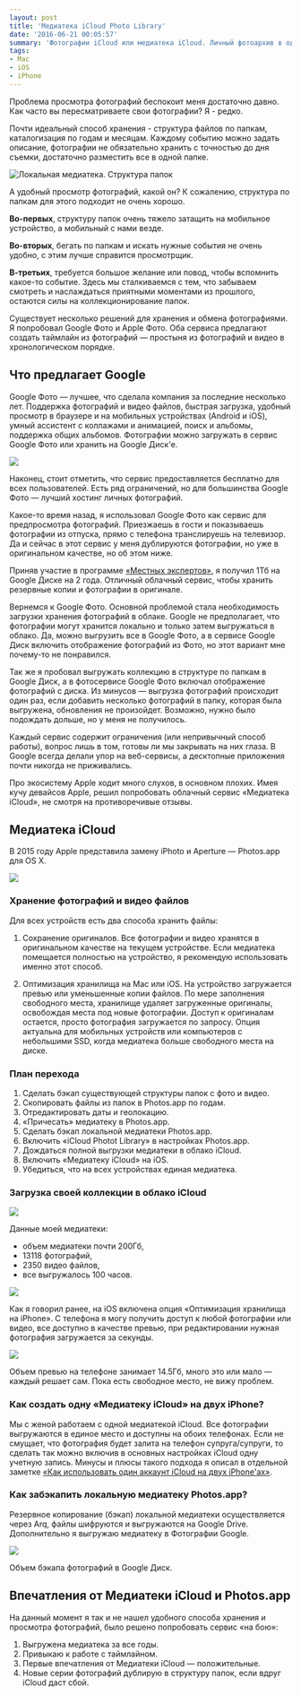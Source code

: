 ```yaml
---
layout: post
title: 'Медиатека iCloud Photo Library'
date: '2016-06-21 00:05:57'
summary: 'Фотографии iCloud или медиатека iCloud. Личный фотоархив в одном месте: удобно смотреть и делиться с друзьями'
tags:
- Mac
- iOS
- iPhone
---
```


Проблема просмотра фотографий беспокоит меня достаточно давно. Как часто вы пересматриваете свои фотографии? Я - редко. 

Почти идеальный способ хранения - структура файлов по папкам, каталогизация по годам и месяцам. Каждому событию можно задать описание, фотографии не обязательно хранить с точностью до дня съемки, достаточно разместить все в одной папке.

![](/images/2016/06/Screen%20Shot%202016-06-12%20at%2015.25.20.png "Локальная медиатека. Структура папок")

А удобный просмотр фотографий, какой он? К сожалению, структура по папкам для этого подходит не очень хорошо. 

**Во-первых**, структуру папок очень тяжело затащить на мобильное устройство, а мобильный с нами везде. 

**Во-вторых**, бегать по папкам и искать нужные события не очень удобно, с этим лучше справится просмотрщик. 

**В-третьих**, требуется большое желание или повод, чтобы вспомнить какое-то событие. Здесь мы сталкиваемся с тем, что забываем смотреть и наслаждаться приятными моментами из прошлого, остаются силы на коллекционирование папок.

Существует несколько решений для хранения и обмена фотографиями. Я попробовал Google Фото и Apple Фото. Оба сервиса предлагают создать таймлайн из фотографий — простыня из фотографий и видео в хронологическом порядке. 

## Что предлагает Google
Google Фото — лучшее, что сделала компания за последние несколько лет. Поддержка фотографий и видео файлов, быстрая загрузка, удобный просмотр в браузере и на мобильных устройствах (Android и iOS), умный ассистент с коллажами и анимацией, поиск и альбомы, поддержка общих альбомов. Фотографии можно загружать в сервис Google Фото или хранить на Google Диск'е. 

![](/images/2016/06/GooglePhotos.png)

Наконец, стоит отметить, что сервис предоставляется бесплатно для всех пользователей. Есть ряд ограничений, но для большинства Google Фото — лучший хостинг личных фотографий.

Какое-то время назад, я использовал Google Фото как сервис для предпросмотра фотографий. Приезжаешь в гости и показываешь фотографии из отпуска, прямо с телефона транслируешь на телевизор. 
Да и сейчас в этот сервис у меня дублируются фотографии, но уже в оригинальном качестве, но об этом ниже. 

Приняв участие в программе [«Местных экспертов»](https://www.google.com/intl/ru/local/guides/ "«Местных экспертов»"), я получил 1Тб на Google Диске на 2 года. Отличный облачный сервис, чтобы хранить резервные копии и фотографии в оригинале. 

Вернемся к Google Фото. Основной проблемой стала необходимость загрузки хранения фотографий в облаке. Google не предполагает, что фотографии могут хранится локально и только затем выгружаться в облако. Да, можно выгрузить все в Google Фото, а в сервисе Google Диск включить отображение фотографий из Фото, но этот вариант мне почему-то не понравился.

Так же я пробовал выгружать коллекцию в структуре по папкам в Google Диск, а в фотосервисе Google Фото включал отображение фотографий с диска. Из минусов — выгрузка фотографий происходит один раз, если добавить несколько фотографий в папку, которая была выгружена, обновления не произойдет. Возможно, нужно было подождать дольше, но у меня не получилось. 

Каждый сервис содержит ограничения (или непривычный способ работы), вопрос лишь в том, готовы ли мы закрывать на них глаза. В  Google всегда делали упор на веб-сервисы, а десктопные приложения почти никогда не приживались. 

Про экосистему Apple ходит много слухов, в основном плохих. Имея кучу девайсов Apple, решил попробовать облачный сервис «Медиатека iCloud», не смотря на противоречивые отзывы. 

## Медиатека iCloud
В 2015 году Apple представила замену iPhoto и Aperture — Photos.app для OS X. 

![](/images/2016/06/apple_photos_overview.jpeg)

### Хранение фотографий и видео файлов
Для всех устройств есть два способа хранить файлы:

1. Сохранение оригиналов.
	Все фотографии и видео хранятся в оригинальном качестве на текущем устройстве. Если медиатека помещается полностью на устройство, я рекомендую использовать именно этот способ. 

2. Оптимизация хранилища на Mac или iOS.
	На устройство загружается превью или уменьшенные копии файлов. По мере заполнения свободного места, хранилище удаляет загруженные оригиналы, освобождая места под новые фотографии. Доступ к оригиналам остается, просто фотография загружается по запросу. Опция актуальна для мобильных устройств или компьютеров с небольшими SSD, когда медиатека больше свободного места на диске.


### План перехода
1. Сделать бэкап существующей структуры папок с фото и видео.
2. Скопировать файлы из папок в Photos.app по годам.
3. Отредактировать даты и геолокацию.
4. «Причесать» медиатеку в Photos.app.
5. Сделать бэкап локальной медиатеки Photos.app.
6. Включить «iCloud Photot Library» в настройках Photos.app.
7. Дождаться полной выгрузки медиатеки в облако iCloud.
8. Включить «Медиатеку iCloud» на iOS. 
9. Убедиться, что на всех устройствах единая медиатека. 


### Загрузка своей коллекции в облако iCloud
![](/images/2016/06/Folders-to-Photos.png)

Данные моей медиатеки:

- объем медиатеки почти 200Гб,
- 13118 фотографий,
- 2350 видео файлов,
- все выгружалось 100 часов.

![](/images/2016/06/2016-06-19%2019_23_36.gif)

Как я говорил ранее, на iOS включена опция «Оптимизация хранилища на iPhone». С телефона я могу получить доступ к любой фотографии или видео, все доступно в качестве превью, при редактировании нужная фотография загружается за секунды. 

![](/images/2016/06/IMG_0262.jpg)

Объем превью на телефоне занимает 14.5Гб, много это или мало — каждый решает сам. Пока есть свободное место, не вижу проблем. 


### Как создать одну «Медиатеку iCloud» на двух iPhone?
Мы с женой работаем с одной медиатекой iCloud. Все фотографии выгружаются в единое место и доступны на обоих телефонах. Если не смущает, что фотография будет залита на телефон супруга/супруги, то сделать так можно включив в основных настройках iCloud одну учетную запись. Минусы и плюсы такого подхода я описал в отдельной заметке [«Как использовать один аккаунт iCloud на двух iPhone'ах»](http://pavel.miroshnichen.co/2016/06/21/icloud-on-two-iphones/).

### Как забэкапить локальную медиатеку Photos.app?
Резервное копирование (бэкап) локальной медиатеки осуществляется через Arq, файлы шифруются и выгружаются на Google Drive.  Дополнительно я выгружаю медиатеку в Фотографии Google. 

![](/images/2016/06/Screen%20Shot%202016-06-12%20at%2018.13.35.png)

Объем бэкапа фотографий в Google Диск.

## Впечатления от Медиатеки iCloud и Photos.app

На данный момент я так и не нашел удобного способа хранения и просмотра фотографий, было решено попробовать сервис «на бою»:

1.  Выгружена медиатека за все годы.  
2. Привыкаю к работе с таймлайном.  
3. Первые впечатления от Медиатеки iCloud — положительные.  
4. Новые серии фотографий дублирую в структуру папок, если вдруг iCloud даст сбой.  


